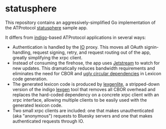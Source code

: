 # statusphere

This repository contains an aggressively-simplified Go implementation of the ATProtocol [statusphere](https://github.com/bluesky-social/statusphere-example-app) sample app.

It differs from [indigo](https://github.com/bluesky-social/indigo)-based ATProtocol applications in several ways:

- Authentication is handled by the [IO](https://agent.io/posts/io) proxy. This moves all OAuth signin-handling, request signing, retry, and request routing out of the app, greatly simplifying the xrpc client.
- Instead of consuming the firehose, the app uses [Jetstream](https://docs.bsky.app/blog/jetstream) to watch for new updates. This dramatically reduces bandwidth requirements and eliminates the need for CBOR and [ugly circular dependencies](https://github.com/bluesky-social/indigo/issues/931) in Lexicon code generation.
- The generated lexicon code is produced by [lexgenlite](https://github.com/agentio/atiquette/tree/main/cmd/lexgenlite), a stripped-down version of the indigo [lexgen](https://github.com/bluesky-social/indigo/tree/main/cmd/lexgen) tool that removes all CBOR overhead and replaces the hard-coded dependency on a concrete xrpc client with an xrpc interface, allowing multiple clients to be easily used with the generated lexicon code.
- Two small xrpc clients are included: one that makes unauthenticated (aka "anonymous") requests to Bluesky servers and one that makes authenticated requests through IO.
